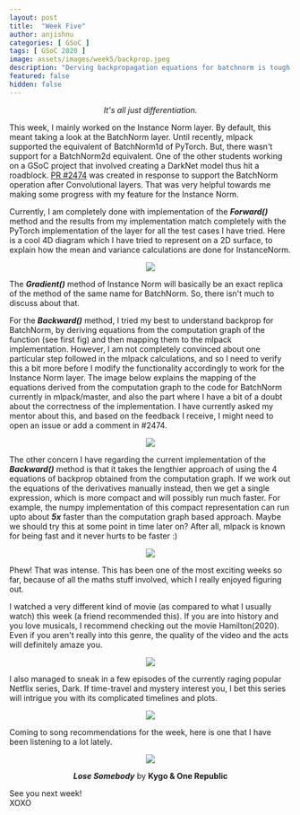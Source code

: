 ```yaml
---
layout: post
title:  "Week Five"
author: anjishnu
categories: [ GSoC ]
tags: [ GSoC 2020 ]
image: assets/images/week5/backprop.jpeg
description: "Derving backpropagation equations for batchnorm is tough."
featured: false
hidden: false
---
```


<center><i>It's all just differentiation.</i><p></p></center>

This week, I mainly worked on the Instance Norm layer. By default, this meant
taking a look at the BatchNorm layer. Until recently, mlpack supported the
equivalent of BatchNorm1d of PyTorch. But, there wasn't support for a
BatchNorm2d equivalent. One of the other students working on a GSoC project that
involved creating a DarkNet model thus hit a roadblock.
[PR #2474](https://github.com/mlpack/mlpack/pull/2474) was created in response
to support the BatchNorm operation after Convolutional layers.
That was very helpful towards me making some progress with my feature for the
Instance Norm.

Currently, I am completely done with implementation of the ***Forward()***
method and the results from my implementation match completely with the PyTorch
implementation of the layer for all the test cases I have tried. Here is a cool
4D diagram which I have tried to represent on a 2D surface, to explain how the
mean and variance calculations are done for InstanceNorm.

<div align="center">
<img src="../assets/images/week5/4d.jpeg">
<p></p>
</div>

The ***Gradient()*** method of Instance Norm will basically be an exact replica
of the method of the same name for BatchNorm. So, there isn't much to discuss
about that.

For the ***Backward()*** method, I tried my best to understand backprop for
BatchNorm, by deriving equations from the computation graph of the function
(see first fig) and then mapping them to the mlpack implementation.
However, I am not completely convinced about one particular step followed in the
mlpack calculations, and so I need to verify this a bit more before I modify the
functionality accordingly to work for the Instance Norm layer. The image below
explains the mapping of the equations derived from the computation graph to the
code for BatchNorm currently in mlpack/master, and also the part where I have a
bit of a doubt about the correctness of the implementation. I have currently
asked my mentor about this, and based on the feedback I receive, I might need to
open an issue or add a comment in #2474.

<div align="center">
<img src="../assets/images/week5/backprop-doubt.png">
<p></p>
</div>

The other concern I have regarding the current implementation of the
***Backward()*** method is that it takes the lengthier approach of using the 4
equations of backprop obtained from the computation graph. If we work out the
equations of the derivatives manually instead, then we get a single expression,
which is more compact and will possibly run much faster. For example, the numpy
implementation of this compact representation can run upto about ***5x*** faster
than the computation graph based approach. Maybe we should try this at some
point in time later on? After all, mlpack is known for being fast and it never
hurts to be faster :)

<div align="center">
<img src="../assets/images/week5/backprop-alt.png">
<p></p>
<p></p>
</div>

Phew! That was intense. This has been one of the most exciting weeks so far,
because of all the maths stuff involved, which I really enjoyed figuring out.

I watched a very different kind of movie (as compared to what I usually watch)
this week (a friend recommended this). If you are into history and you love
musicals, I recommend checking out the movie Hamilton(2020). Even if you aren't
really into this genre, the quality of the video and the acts will definitely
amaze you.

<div align="center">
<img src="../assets/images/week5/hamilton.png">
<p></p>
</div>

I also managed to sneak in a few episodes of the currently raging popular
Netflix series, Dark. If time-travel and mystery interest you, I bet this series
will intrigue you with its complicated timelines and plots.

<div align="center">
<img src="../assets/images/week5/dark.jpg">
<p></p>
</div>

Coming to song recommendations for the week, here is one that I have been
listening to a lot lately.

<div align="center">
<img src="../assets/images/week5/song.jpeg">
<p><b><i>Lose Somebody</i></b> by <b>Kygo & One Republic</b></p>
</div>

See you next week!<br>
XOXO
